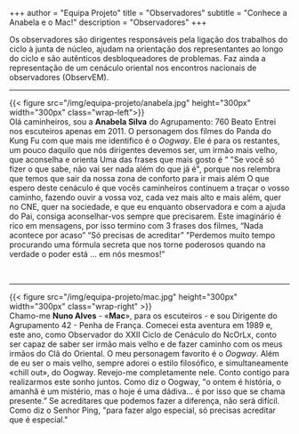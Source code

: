 +++
author = "Equipa Projeto"
title = "Observadores"
subtitle = "Conhece a Anabela e o Mac!"
description = "Observadores"
+++

Os observadores são dirigentes responsáveis pela ligação dos trabalhos do ciclo à junta de núcleo, ajudam na orientação dos representantes ao longo do ciclo e são autênticos desbloqueadores de problemas. Faz ainda a representação de um cenáculo oriental nos encontros nacionais de observadores (ObservEM).

---

<!--more-->

{{< figure src="/img/equipa-projeto/anabela.jpg" height="300px" width="300px" class="wrap-left">}}
​  
Olá caminheiros, sou a **Anabela Silva** do Agrupamento: 760 Beato
Entrei nos escuteiros apenas em 2011.
O personagem dos filmes do Panda do Kung Fu com que mais me identifico é o _Oogway_. Ele é para os restantes, um pouco daquilo que nós dirigentes devemos ser, um irmão mais velho, que 
aconselha e orienta
Uma das frases que mais gosto é “ "Se você só fizer o que sabe, não vai ser nada além do que já é", porque nos relembra que temos que sair da nossa zona de conforto para ir mais além
O que espero deste cenáculo é que vocês caminheiros continuem a traçar o vosso caminho, fazendo ouvir a vossa voz, cada vez mais alto e mais além, quer no CNE, quer na sociedade, e que eu enquanto observadora e com a ajuda do Pai, consiga aconselhar-vos sempre que precisarem. Este imaginário é rico em mensagens, por isso termino com 3 frases dos filmes, “Nada acontece por acaso” “Só precisas de acreditar” "Perdemos muito tempo procurando uma fórmula secreta que nos torne poderosos quando na verdade o poder está ... em nós mesmos!”

​

---

{{< figure src="/img/equipa-projeto/mac.jpg" height="300px" width="300px" class="wrap-right" >}}
​  
Chamo-me **Nuno Alves** - «**Mac**», para os escuteiros - e sou Dirigente do Agrupamento 42 - Penha de França. 
Comecei esta aventura em 1989 e, este ano, como Observador do XXII Ciclo de Cenáculo do NcOrLx, conto ser capaz de saber ser irmão mais velho e de fazer caminho com os meus irmãos do Clã do Oriental.
O meu personagem favorito é o _Oogway_. Além de eu ser o mais velho, sempre adorei o estilo filosófico, e simultaneamente «chill out», do Oogway. Revejo-me completamente nele. Conto contigo para realizarmos este sonho juntos. Como diz o Oogway, "o ontem é história, o amanhã é um mistério, mas o hoje é uma dádiva... é por isso que se chama presente.” 
Se acreditares que podemos fazer a diferença, não será difícil. Como diz o Senhor Ping, "para fazer algo especial, só precisas acreditar que é especial." 

